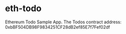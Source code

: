 # eth-todo
Ethereum Todo Sample App.
The Todos contract address: 0xbBF504DB98F9834251CF28dB2ef85E7f7Fef02df
